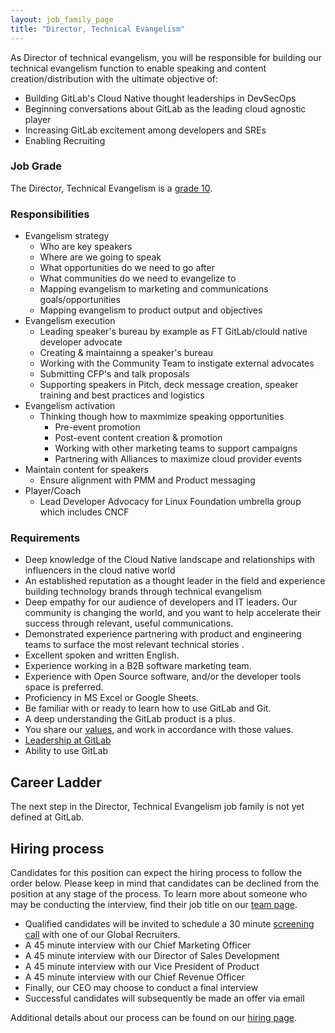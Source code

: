 ```yaml
---
layout: job_family_page
title: "Director, Technical Evangelism"
---
```


As Director of technical evangelism, you will be responsible for building our technical evangelism function to enable speaking and content creation/distribution with the ultimate objective of:
* Building GitLab's Cloud Native thought leaderships in DevSecOps
* Beginning conversations about GitLab as the leading cloud agnostic player
* Increasing GitLab excitement among developers and SREs
* Enabling Recruiting

### Job Grade 

The Director, Technical Evangelism is a [grade 10](/handbook/total-rewards/compensation/compensation-calculator/#gitlab-job-grades).

### Responsibilities

* Evangelism strategy
    * Who are key speakers
    * Where are we going to speak
    * What opportunities do we need to go after
    * What communities do we need to evangelize to
    * Mapping evangelism to marketing and communications goals/opportunities
    * Mapping evangelism to product output and objectives
* Evangelism execution
    * Leading speaker's bureau by example as FT GitLab/clould native developer advocate
    * Creating & maintainng a speaker's bureau
    * Working with the Community Team to instigate external advocates
    * Submitting CFP's and talk proposals
    * Supporting speakers in Pitch, deck message creation, speaker training and best practices and logistics
* Evangelism activation
    * Thinking though how to maxmimize speaking opportunities
        * Pre-event promotion
        * Post-event content creation & promotion
        * Working with other marketing teams to support campaigns
        * Partnering with Alliances to maximize cloud provider events
* Maintain content for speakers
    * Ensure alignment with PMM and Product messaging
* Player/Coach
    * Lead Developer Advocacy for Linux Foundation umbrella group which includes CNCF


### Requirements

* Deep knowledge of the Cloud Native landscape and relationships with influencers in the cloud native world
* An established reputation as a thought leader in the field and experience building technology brands through technical evangelism
* Deep empathy for our audience of developers and IT leaders. Our community is changing the world, and you want to help accelerate their success through relevant, useful communications.
* Demonstrated experience partnering with product and engineering teams to surface the most relevant technical stories .
* Excellent spoken and written English.
* Experience working in a B2B software marketing team.
* Experience with Open Source software, and/or the developer tools space is preferred.
* Proficiency in MS Excel or Google Sheets.
* Be familiar with or ready to learn how to use GitLab and Git.
* A deep understanding the GitLab product is a plus.
* You share our [values](/handbook/values/), and work in accordance with those values.
* [Leadership at GitLab](https://about.gitlab.com/company/team/structure/#director-group)
* Ability to use GitLab

## Career Ladder

The next step in the Director, Technical Evangelism job family is not yet defined at GitLab. 

## Hiring process

Candidates for this position can expect the hiring process to follow the order below. Please keep in mind that candidates can be declined from the position at any stage of the process. To learn more about someone who may be conducting the interview, find their job title on our [team page](/company/team/).

* Qualified candidates will be invited to schedule a 30 minute [screening call](/handbook/hiring/interviewing/#conducting-a-screening-call) with one of our Global Recruiters.
* A 45 minute interview with our Chief Marketing Officer
* A 45 minute interview with our Director of Sales Development
* A 45 minute interview with our Vice President of Product
* A 45 minute interview with our Chief Revenue Officer
* Finally, our CEO may choose to conduct a final interview
* Successful candidates will subsequently be made an offer via email

Additional details about our process can be found on our [hiring page](/handbook/hiring/).
